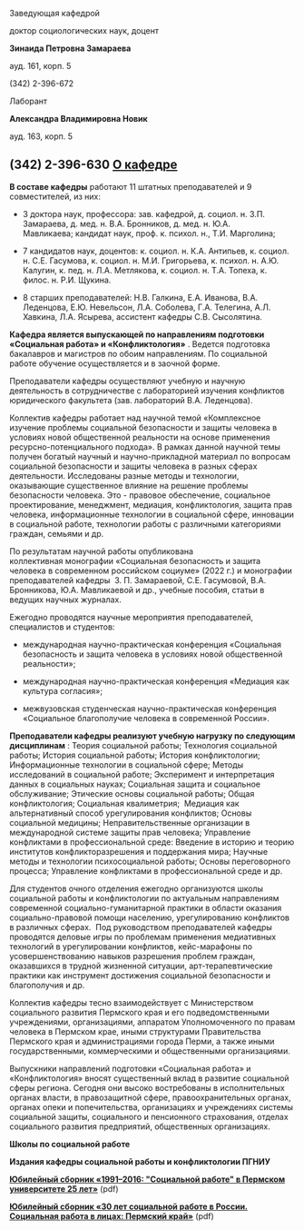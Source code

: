 Заведующая кафедрой
   

 доктор социологических наук, доцент
   

**Зинаида Петровна Замараева** 
  

 ауд. 161, корп. 5
   

 (342) 2-396-672
   


  
 

  

  

  

  

 Лаборант
   

**Александра Владимировна Новик** 
  

 ауд. 163, корп. 5
   

 (342) 2-396-630
[О кафедре](http://www.psu.ru/fakultety/yuridicheskij-fakultet/kafedry/kafedra-sotsialnoj-raboty/o-kafedre)
------------------------------------------------------------------------------------------





**В составе кафедры** 
 работают 11 штатных преподавателей и 9 совместителей, из них:
   

 - 3 доктора наук, профессора: зав. кафедрой, д. социол. н. З.П. Замараева, д. мед. н. В.А. Бронников, д. мед. н. Ю.А. Мавликаева; кандидат наук, проф. к. психол. н., Т.И. Марголина;
   

 - 7 кандидатов наук, доцентов: к. социол. н. К.А. Антипьев, к. социол. н. С.Е. Гасумова, к. социол. н. М.И. Григорьева, к. психол. н. А.Ю. Калугин, к. пед. н. Л.А. Метлякова, к. социол. н. Т.А. Топеха, к. филос. н. Р.И. Щукина.
   

 - 8 старших преподавателей: Н.В. Галкина, Е.А. Иванова, В.А. Леденцова, Е.Ю. Невельсон, Л.А. Соболева, Г.А. Телегина, А.Л. Хавкина, Л.А. Ясырева, ассистент кафедры С.В. Сысолятина.
   



**Кафедра является выпускающей по направлениям подготовки «Социальная работа» и «Конфликтология»** 
 . Ведется подготовка бакалавров и магистров по обоим направлениям. По социальной работе обучение осуществляется и в заочной форме.
   

 Преподаватели кафедры осуществляют учебную и научную деятельность в сотрудничестве с лабораторией изучения конфликтов юридического факультета (зав. лабораторий В.А. Леденцова).
   

  

 Коллектив кафедры работает над научной темой «Комплексное изучение проблемы социальной безопасности и защиты человека в условиях новой общественной реальности на основе применения ресурсно-потенциального подхода». В рамках данной научной темы получен богатый научный и научно-прикладной материал по вопросам социальной безопасности и защиты человека в разных сферах деятельности. Исследованы разные методы и технологии, оказывающие существенное влияние на решение проблемы безопасности человека. Это - правовое обеспечение, социальное проектирование, менеджмент, медиация, конфликтология, защита прав человека, информационные технологии в социальной сфере, инновации в социальной работе, технологии работы с различными категориями граждан, семьями и др.
   

  

 По результатам научной работы опубликована коллективная монографии «Социальная безопасность и защита человека в современном российском социуме» (2022 г.) и монографии преподавателей кафедры  З. П. Замараевой, С.Е. Гасумовой, В.А. Бронникова, Ю.А. Мавликаевой и др., учебные пособия, статьи в ведущих научных журналах.
   

  

 Ежегодно проводятся научные мероприятия преподавателей, специалистов и студентов:
   

 - международная научно-практическая конференция «Социальная безопасность и защита человека в условиях новой общественной реальности»;
   

 - международная научно-практическая конференция «Медиация как культура согласия»;
   

 - межвузовская студенческая научно-практическая конференция «Социальное благополучие человека в современной России».
   

  

**Преподаватели кафедры реализуют учебную нагрузку по следующим дисциплинам** 
 : Теория социальной работы; Технология социальной работы; История социальной работы; История конфликтологии; Информационные технологии в социальной сфере; Методы исследований в социальной работе; Эксперимент и интерпретация данных в социальных науках; Социальная защита и социальное обслуживание; Этические основы социальной работы; Общая конфликтология; Социальная квалиметрия;  Медиация как альтернативный способ урегулирования конфликтов; Основы социальной медицины; Неправительственные организации в международной системе защиты прав человека; Управление конфликтами в профессиональной среде: Введение в историю и теорию институтов конфликторазрешения и поддержания мира; Научные методы и технологии психосоциальной работы; Основы переговорного процесса; Управление конфликтами в профессиональной среде и др.
   

  

 Для студентов очного отделения ежегодно организуются школы социальной работы и конфликтологии по актуальным направлениям современной социально-гуманитарной практики в области оказания социально-правовой помощи населению, урегулированию конфликтов в различных сферах.  Под руководством преподавателей кафедры проводятся деловые игры по проблемам применения медиативных технологий в урегулировании конфликтов, кейс-марафоны по усовершенствованию навыков разрешения проблем граждан, оказавшихся в трудной жизненной ситуации, арт-терапевтические практики как инструмент достижения социальной безопасности и благополучия и др.
   

  

 Коллектив кафедры тесно взаимодействует с Министерством социального развития Пермского края и его подведомственными учреждениями, организациями, аппаратом Уполномоченного по правам человека в Пермском крае, иными структурами Правительства Пермского края и администрациями города Перми, а также иными государственными, коммерческими и общественными организациями.
   

  

 Выпускники направлений подготовки «Социальная работа» и «Конфликтология» вносят существенный вклад в развитие социальной сферы региона. Сегодня они высоко востребованы в исполнительных органах власти, в правозащитной сфере, правоохранительных органах, органах опеки и попечительства, организациях и учреждениях системы социальной защиты, социального и пенсионного страхования, отделах социального развития предприятий, общественных организациях.
 

  

**Школы по социальной работе** 
  

  







  

  

**Издания кафедры социальной работы и конфликтологии ПГНИУ** 
  

  






  

[**Юбилейный сборник «1991–2016: "Социальной работе" в Пермском университете 25 лет»**](http://www.psu.ru/files/docs/fakultety/yur/25-let-soc-rabote.pdf)
 (pdf)
   

**[Юбилейный сборник «30 лет социальной работе в России. Социальная работа в лицах: Пермский край»](http://www.psu.ru/files/docs/fakultety/yur/30_let_sotsialnoy_rabote.pdf)**
 (pdf)